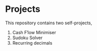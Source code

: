 # Projects
This repository contains two self-projects,
1) Cash F1ow Minimiser
2) Sudoku Solver
3) Recurring decimals
